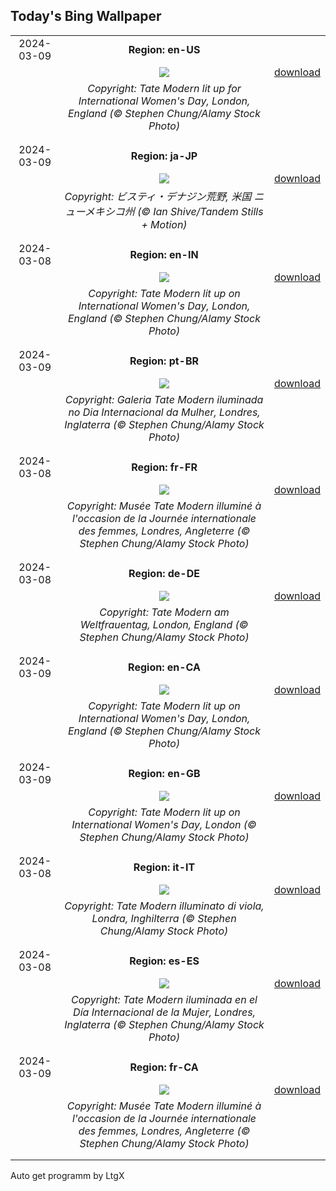 ## Today's Bing Wallpaper
|      |      |      |
| :----: | :----: | :----: |
|2024-03-09|**Region: en-US**||
||![](https://www.bing.com/th?id=OHR.TateLightUp_EN-US0656439011_UHD.jpg&pid=hp&w=1152&h=648&rs=1&c=4)| [download](https://www.bing.com/th?id=OHR.TateLightUp_EN-US0656439011_UHD.jpg)|
||*Copyright: Tate Modern lit up for International Women's Day, London, England (© Stephen Chung/Alamy Stock Photo)*
||
|||
|2024-03-09|**Region: ja-JP**||
||![](https://www.bing.com/th?id=OHR.BistiBlue_JA-JP2352512218_UHD.jpg&pid=hp&w=1152&h=648&rs=1&c=4)| [download](https://www.bing.com/th?id=OHR.BistiBlue_JA-JP2352512218_UHD.jpg)|
||*Copyright: ビスティ・デナジン荒野, 米国 ニューメキシコ州 (© Ian Shive/Tandem Stills + Motion)*
||
|||
|2024-03-08|**Region: en-IN**||
||![](https://www.bing.com/th?id=OHR.TateLightUp_EN-IN0743144601_UHD.jpg&pid=hp&w=1152&h=648&rs=1&c=4)| [download](https://www.bing.com/th?id=OHR.TateLightUp_EN-IN0743144601_UHD.jpg)|
||*Copyright: Tate Modern lit up on International Women's Day, London, England (© Stephen Chung/Alamy Stock Photo)*
||
|||
|2024-03-09|**Region: pt-BR**||
||![](https://www.bing.com/th?id=OHR.TateLightUp_PT-BR7094951242_UHD.jpg&pid=hp&w=1152&h=648&rs=1&c=4)| [download](https://www.bing.com/th?id=OHR.TateLightUp_PT-BR7094951242_UHD.jpg)|
||*Copyright: Galeria Tate Modern iluminada no Dia Internacional da Mulher, Londres, Inglaterra (© Stephen Chung/Alamy Stock Photo)*
||
|||
|2024-03-08|**Region: fr-FR**||
||![](https://www.bing.com/th?id=OHR.TateLightUp_FR-FR0418217610_UHD.jpg&pid=hp&w=1152&h=648&rs=1&c=4)| [download](https://www.bing.com/th?id=OHR.TateLightUp_FR-FR0418217610_UHD.jpg)|
||*Copyright: Musée Tate Modern illuminé à l'occasion de la Journée internationale des femmes, Londres, Angleterre (© Stephen Chung/Alamy Stock Photo)*
||
|||
|2024-03-08|**Region: de-DE**||
||![](https://www.bing.com/th?id=OHR.TateLightUp_DE-DE4723592694_UHD.jpg&pid=hp&w=1152&h=648&rs=1&c=4)| [download](https://www.bing.com/th?id=OHR.TateLightUp_DE-DE4723592694_UHD.jpg)|
||*Copyright: Tate Modern am Weltfrauentag, London, England (© Stephen Chung/Alamy Stock Photo)*
||
|||
|2024-03-09|**Region: en-CA**||
||![](https://www.bing.com/th?id=OHR.TateLightUp_EN-CA4364910189_UHD.jpg&pid=hp&w=1152&h=648&rs=1&c=4)| [download](https://www.bing.com/th?id=OHR.TateLightUp_EN-CA4364910189_UHD.jpg)|
||*Copyright: Tate Modern lit up on International Women's Day, London, England (© Stephen Chung/Alamy Stock Photo)*
||
|||
|2024-03-09|**Region: en-GB**||
||![](https://www.bing.com/th?id=OHR.TateLightUp_EN-GB9793906084_UHD.jpg&pid=hp&w=1152&h=648&rs=1&c=4)| [download](https://www.bing.com/th?id=OHR.TateLightUp_EN-GB9793906084_UHD.jpg)|
||*Copyright: Tate Modern lit up on International Women's Day, London (© Stephen Chung/Alamy Stock Photo)*
||
|||
|2024-03-08|**Region: it-IT**||
||![](https://www.bing.com/th?id=OHR.TateLightUp_IT-IT9961329902_UHD.jpg&pid=hp&w=1152&h=648&rs=1&c=4)| [download](https://www.bing.com/th?id=OHR.TateLightUp_IT-IT9961329902_UHD.jpg)|
||*Copyright: Tate Modern illuminato di viola, Londra, Inghilterra (© Stephen Chung/Alamy Stock Photo)*
||
|||
|2024-03-08|**Region: es-ES**||
||![](https://www.bing.com/th?id=OHR.TateLightUp_ES-ES5015555147_UHD.jpg&pid=hp&w=1152&h=648&rs=1&c=4)| [download](https://www.bing.com/th?id=OHR.TateLightUp_ES-ES5015555147_UHD.jpg)|
||*Copyright: Tate Modern iluminada en el Día Internacional de la Mujer, Londres, Inglaterra (© Stephen Chung/Alamy Stock Photo)*
||
|||
|2024-03-09|**Region: fr-CA**||
||![](https://www.bing.com/th?id=OHR.TateLightUp_FR-CA0620263799_UHD.jpg&pid=hp&w=1152&h=648&rs=1&c=4)| [download](https://www.bing.com/th?id=OHR.TateLightUp_FR-CA0620263799_UHD.jpg)|
||*Copyright: Musée Tate Modern illuminé à l'occasion de la Journée internationale des femmes, Londres, Angleterre (© Stephen Chung/Alamy Stock Photo)*
||
|||

Auto get programm by LtgX
